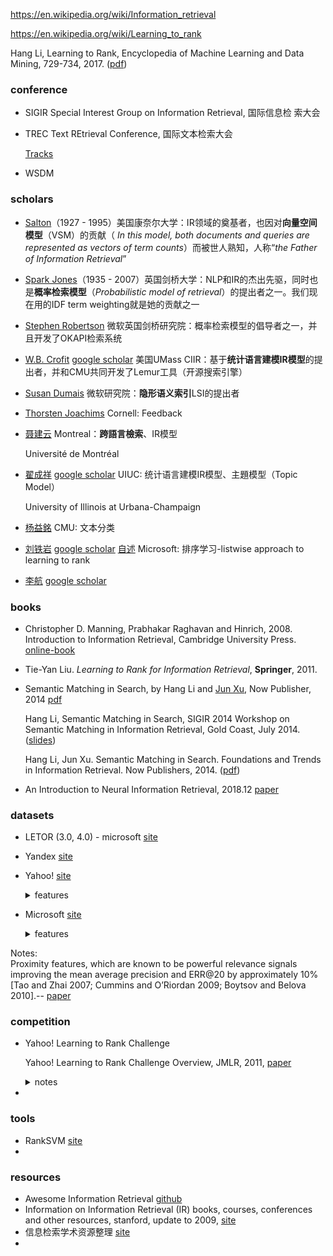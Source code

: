 https://en.wikipedia.org/wiki/Information_retrieval

https://en.wikipedia.org/wiki/Learning_to_rank

Hang Li, Learning to Rank, Encyclopedia of Machine Learning and Data Mining, 729-734, 2017. ([pdf](http://www.hangli-hl.com/uploads/3/4/4/6/34465961/learning_to_rank.pdf))

### conference

+ SIGIR  Special Interest Group on Information Retrieval, 国际信息检
  索大会
+ TREC Text REtrieval Conference, 国际文本检索大会 

  [Tracks](https://en.wikipedia.org/wiki/Text_Retrieval_Conference)
+ WSDM

### scholars

+ [Salton](http://link.zhihu.com/?target=http%3A//www.cs.cornell.edu/Info/Department/Annual96/Beginning/salton.html)（1927 - 1995）美国康奈尔大学：IR领域的奠基者，也因对**向量空间模型**（VSM）的贡献（ *In this model, both documents and queries are represented as vectors of term counts*）而被世人熟知，人称“*the Father of Information Retrieval*”

+ [Spark Jones](http://link.zhihu.com/?target=https%3A//www.cl.cam.ac.uk/misc/obituaries/sparck-jones/)（1935 - 2007）英国剑桥大学：NLP和IR的杰出先驱，同时也是**概率检索模型**（*Probabilistic model of retrieval*）的提出者之一。我们现在用的IDF term weighting就是她的贡献之一

+ [Stephen Robertson](http://www.staff.city.ac.uk/~sb317/) 微软英国剑桥研究院：概率检索模型的倡导者之一，并且开发了OKAPI检索系统

+ [W.B. Crofit](http://ciir.cs.umass.edu/croft) [google scholar](https://scholar.google.com/citations?user=ArV74ZMAAAAJ) 美国UMass CIIR：基于**统计语言建模IR模型**的提出者，并和CMU共同开发了Lemur工具（开源搜索引擎）

+ [Susan Dumais](http://link.zhihu.com/?target=http%3A//susandumais.com) 微软研究院：**隐形语义索引**LSI的提出者

+ [Thorsten Joachims](http://www.cs.cornell.edu/people/tj/) Cornell: Feedback

+ [聂建云](http://rali.iro.umontreal.ca/nie/jian-yun-nie-en/) Montreal：**跨語言檢索**、IR模型

  Université de Montréal

+ [翟成祥](http://czhai.cs.illinois.edu/) [google scholar](https://scholar.google.com/citations?user=YU-baPIAAAAJ&hl=zh-CN) UIUC: 统计语言建模IR模型、主題模型（Topic Model）

  University of Illinois at Urbana-Champaign

+ [杨益銘](http://www.cs.cmu.edu/~yiming/) CMU: 文本分类

+ [刘铁岩](https://www.microsoft.com/en-us/research/people/tyliu/) [google scholar](https://scholar.google.com/citations?user=Nh832fgAAAAJ&hl=zh-CN) [自述](http://www.cnblogs.com/blessw/archive/2010/03/27/1698636.html) Microsoft: 排序学习-listwise approach to learning to rank

+ [李航](http://www.hangli-hl.com/index.html) [google scholar](https://scholar.google.com/citations?user=nTl5mSwAAAAJ&hl=zh-CN)



### books

- Christopher D. Manning, Prabhakar Raghavan and Hinrich, 2008. Introduction to Information Retrieval, Cambridge University Press. [online-book](https://nlp.stanford.edu/IR-book/)

- Tie-Yan Liu. *Learning to Rank for Information Retrieval*, **Springer**, 2011.

- Semantic Matching in Search, by Hang Li and [Jun Xu](http://www.bigdatalab.ac.cn/~junxu/), Now Publisher, 2014 [pdf](http://www.bigdatalab.ac.cn/~junxu/publications/SemanticMatchingInSearch_2014.pdf) 

  Hang Li, Semantic Matching in Search, SIGIR 2014 Workshop on Semantic Matching in Information Retrieval, Gold Coast, July 2014. ([slides](http://www.hangli-hl.com/uploads/3/4/4/6/34465961/semantic_matching_in_search.pdf))

  Hang Li, Jun Xu. Semantic Matching in Search. Foundations and Trends in Information Retrieval. Now Publishers, 2014. ([pdf](http://www.hangli-hl.com/uploads/3/4/4/6/34465961/ml_for_match-step2.pdf))

- An Introduction to Neural Information Retrieval, 2018.12 [paper](https://www.microsoft.com/en-us/research/publication/introduction-neural-information-retrieval/) 



### datasets

+ LETOR (3.0, 4.0) - microsoft [site](https://www.microsoft.com/en-us/research/project/letor-learning-rank-information-retrieval/) 

+ Yandex [site](https://academy.yandex.ru/events/data_analysis/grant2009/) 

+ Yahoo! [site](https://webscope.sandbox.yahoo.com/catalog.php?datatype=c) 

  <details><summary>features</summary>
      1) Text match: The match score can be as simple as a count or can be more complex such as BM25. Counts can be
  the number of occurrences in the document, the number of missing query terms or the number of extra terms (i.e. not in the query). Some basic features are defined over the query terms, while some others are arithmetic functions (min, max, or average) of them. Finally, there are also proximity features which try to quantify how far in the document are the query terms (the closer the better).<br>
      2) Topical matching (topic level): This can for instance been done by classifying both the query and the document in a large topical taxonomy.<br>
      3) Click: For a given query and document, different click probabilities can be computed: probability of click, first click, last click, long dwell time click or only click. Also of interest is the probability of skip (not clicked, but a document below is).<br>
      4) Query<br>
      5) Document classifier<br>
      6) Document statistics<br>
      7) Web graph<br>
      8) External references<br>
      9) Time<br>
  </details>

+ Microsoft [site](https://www.microsoft.com/en-us/research/project/mslr/) 

  <details><summary>features</summary>
      1) Language Model: 	Language model approach for information retrieval (IR) with absolute discounting smoothing, Bayesian smoothing using Dirichlet priors or Jelinek-Mercer smoothing.<br>
      2) Click: click count, dwell time.<br>
      3) Quality: The score is outputted by a web page quality classifier.<br>
      4) Query<br>
      5) Document<br>
      6) Others
  </details>



Notes:<br>Proximity features, which are known to be powerful relevance signals improving
the mean average precision and ERR@20 by approximately 10% [Tao and Zhai
2007; Cummins and O’Riordan 2009; Boytsov and Belova 2010].-- [paper](https://trec.nist.gov/pubs/trec20/papers/srchvrs.web.update.pdf) 

### competition

- Yahoo! Learning to Rank Challenge

  Yahoo! Learning to Rank Challenge Overview, JMLR, 2011, [paper](http://proceedings.mlr.press/v14/chapelle11a/chapelle11a.pdf) 

  <details>
      <summary>notes </summary> 
   	1) regresson or decision tree?<br>
      The solutions to ranking problem are quite mature(?). All of them used decision trees and ensemble methods, and comparing the best solution of ensemble learning with the baseline of regression model (GBDT), the relevance gap is rather small.<br>
      The simple regression based and decision tree based:
      In general, the choice of the loss function is all the more critical as the class of function is small, resulting in underfitting; But when the class of functions is sufficiently large and underfitting is not an issue anymore, the choice of the loss function is of secondary importance.<br>
      For simple regression based model, gains can be obtained by designing a loss function specifically tuned for ranking.<br>
      For decision based model, the modeling complexity is large enough and squared loss optimization is sufficient.<br>
      2) transfer learning<br>
      The benefits from transfer learning seem limited(?).<br>

- 



### tools

+ RankSVM [site](http://www.cs.cornell.edu/people/tj/svm_light/svm_rank.html) 
+ 



### resources

+ Awesome Information Retrieval [github](https://github.com/harpribot/awesome-information-retrieval) 
+ Information on Information Retrieval (IR) books, courses, conferences and other resources, stanford, update to 2009, [site](https://nlp.stanford.edu/IR-book/information-retrieval.html) 
+ 信息检索学术资源整理 [site](https://zhuanlan.zhihu.com/p/32072517) 
+ 